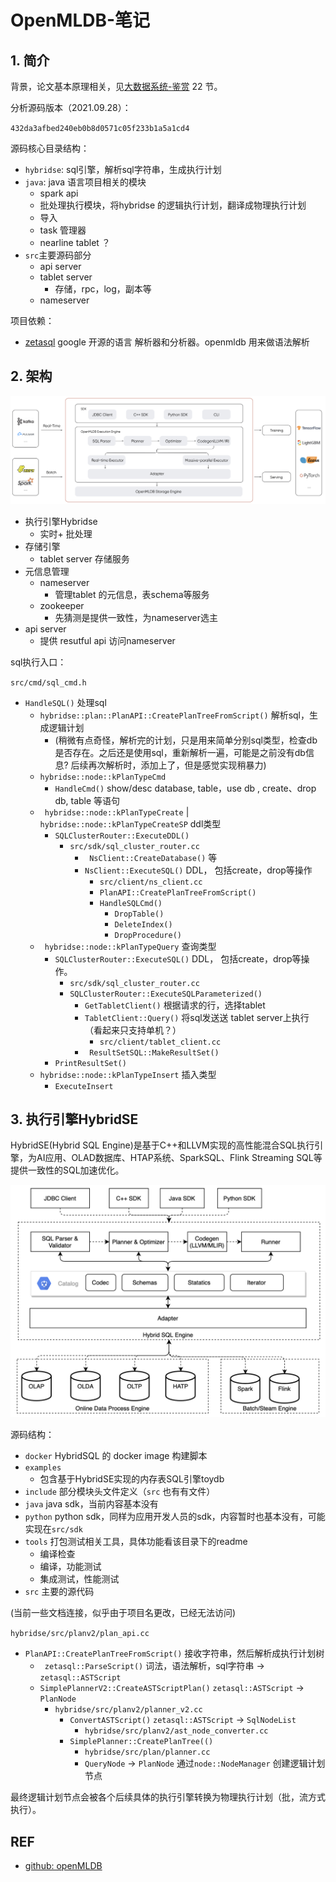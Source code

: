 # OpenMLDB-笔记

## 1. 简介

背景，论文基本原理相关，见[大数据系统-鉴赏](https://github.com/tianjiqx/notes/blob/master/big_data_system/%E5%A4%A7%E6%95%B0%E6%8D%AE%E7%B3%BB%E7%BB%9F-%E9%89%B4%E8%B5%8F.md) 22 节。 



分析源码版本（2021.09.28）：

`432da3afbed240eb0b8d0571c05f233b1a5a1cd4`



源码核心目录结构：

- `hybridse`: sql引擎，解析sql字符串，生成执行计划
- `java`:  java 语言项目相关的模块
  - spark api
  - 批处理执行模块，将hybridse 的逻辑执行计划，翻译成物理执行计划
  - 导入
  - task 管理器
  - nearline tablet ？
- `src`主要源码部分
  - api server
  - tablet server
    - 存储，rpc，log，副本等
  - nameserver



项目依赖：

- [zetasql](https://github.com/google/zetasql)  google 开源的语言 解析器和分析器。openmldb 用来做语法解析



## 2. 架构

![](openmldb图片/openmldb_architecture.png)

- 执行引擎Hybridse
  - 实时+ 批处理
- 存储引擎
  - tablet  server  存储服务
- 元信息管理
  - nameserver
    - 管理tablet 的元信息，表schema等服务
  - zookeeper
    - 先猜测是提供一致性，为nameserver选主
- api server
  - 提供 resutful api 访问nameserver





sql执行入口：

`src/cmd/sql_cmd.h`

- `HandleSQL()`  处理sql
  - `hybridse::plan::PlanAPI::CreatePlanTreeFromScript()` 解析sql，生成逻辑计划
    - (稍微有点奇怪，解析完的计划，只是用来简单分别sql类型，检查db是否存在。之后还是使用sql，重新解析一遍，可能是之前没有db信息? 后续再次解析时，添加上了，但是感觉实现稍暴力)
  - `hybridse::node::kPlanTypeCmd` 
    - `HandleCmd()`  show/desc database, table，use db , create、drop db, table 等语句
  - ` hybridse::node::kPlanTypeCreate` | ` hybridse::node::kPlanTypeCreateSP` ddl类型
    - `SQLClusterRouter::ExecuteDDL()`
      - `src/sdk/sql_cluster_router.cc`
        - ` NsClient::CreateDatabase()` 等
        - `NsClient::ExecuteSQL()`  DDL， 包括create，drop等操作
          - `src/client/ns_client.cc`
          - `PlanAPI::CreatePlanTreeFromScript()`
          - `HandleSQLCmd()`
            - `DropTable()`
            - `DeleteIndex()`
            - `DropProcedure()`
  - ` hybridse::node::kPlanTypeQuery` 查询类型
    - `SQLClusterRouter::ExecuteSQL()`  DDL， 包括create，drop等操作。
      - `src/sdk/sql_cluster_router.cc`
      - `SQLClusterRouter::ExecuteSQLParameterized()`
        - `GetTabletClient()`  根据请求的行，选择tablet
        - `TabletClient::Query()` 将sql发送送 tablet server上执行 （看起来只支持单机？）
          - `src/client/tablet_client.cc`
        - ` ResultSetSQL::MakeResultSet()`
    - `PrintResultSet()`
  - `hybridse::node::kPlanTypeInsert` 插入类型
    - `ExecuteInsert`



## 3.  执行引擎HybridSE

HybridSE(Hybrid SQL Engine)是基于C++和LLVM实现的高性能混合SQL执行引擎，为AI应用、OLAD数据库、HTAP系统、SparkSQL、Flink Streaming SQL等提供一致性的SQL加速优化。

![](openmldb图片/HybridSE.png)



源码结构：

- `docker`  HybridSQL 的 docker image 构建脚本
- `examples`
  - 包含基于HybridSE实现的内存表SQL引擎toydb
- `include` 部分模块头文件定义（`src` 也有有文件）
- `java`  java sdk，当前内容基本没有
- `python` python sdk，同样为应用开发人员的sdk，内容暂时也基本没有，可能实现在`src/sdk`
- `tools`  打包测试相关工具，具体功能看该目录下的readme
  - 编译检查
  - 编译，功能测试
  - 集成测试，性能测试
- `src` 主要的源代码



(当前一些文档连接，似乎由于项目名更改，已经无法访问)

`hybridse/src/planv2/plan_api.cc`

- `PlanAPI::CreatePlanTreeFromScript()`  接收字符串，然后解析成执行计划树
  - ` zetasql::ParseScript()` 词法，语法解析，sql字符串 -> `zetasql::ASTScript`
  - `SimplePlannerV2::CreateASTScriptPlan()`  `zetasql::ASTScript` -> `PlanNode`
    - `hybridse/src/planv2/planner_v2.cc`
      - `ConvertASTScript()`  `zetasql::ASTScript` -> `SqlNodeList`
        - `hybridse/src/planv2/ast_node_converter.cc`
      - `SimplePlanner::CreatePlanTree(()`
        - `hybridse/src/plan/planner.cc`
        - `QueryNode` -> `PlanNode`  通过`node::NodeManager` 创建逻辑计划节点

最终逻辑计划节点会被各个后续具体的执行引擎转换为物理执行计划（批，流方式执行）。



## REF

- [github: openMLDB](https://github.com/4paradigm/OpenMLDB)

